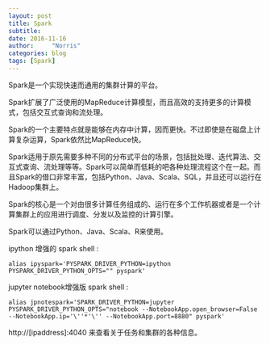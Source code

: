```yaml
---
layout: post
title: Spark
subtitle: 
date: 2016-11-16
author:     "Norris"
categories: blog
tags: [Spark]
---
```


Spark是一个实现快速而通用的集群计算的平台。

Spark扩展了广泛使用的MapReduce计算模型，而且高效的支持更多的计算模式，包括交互式查询和流处理。

Spark的一个主要特点就是能够在内存中计算，因而更快。不过即使是在磁盘上计算复杂运算，Spark依然比MapReduce快。

Spark适用于原先需要多种不同的分布式平台的场景，包括批处理、迭代算法、交互式查询、流处理等等。Spark可以简单而低耗的吧各种处理流程这个在一起。而且Spark的借口非常丰富，包括Python、Java、Scala、SQL，并且还可以运行在Hadoop集群上。

Spark的核心是一个对由很多计算任务组成的、运行在多个工作机器或者是一个计算集群上的应用进行调度、分发以及监控的计算引擎。

Spark可以通过Python、Java、Scala、R来使用。

ipython 增强的 spark shell :

`
alias ipyspark='PYSPARK_DRIVER_PYTHON=ipython PYSPARK_DRIVER_PYTHON_OPTS="" pyspark'
`

jupyter notebook增强版 spark shell :

`
alias jpnotespark='SPARK_DRIVER_PYTHON=jupyter PYSPARK_DRIVER_PYTHON_OPTS="notebook --NotebookApp.open_browser=False --NotebookApp.ip='\''*'\'' --NotebookApp.port=8880" pyspark'
`

http://[ipaddress]:4040    来查看关于任务和集群的各种信息。
